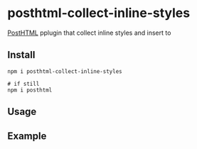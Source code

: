 # posthtml-collect-inline-styles

[PostHTML](https://github.com/posthtml/posthtml) pplugin that collect inline styles and insert to <head>

## Install

```
npm i posthtml-collect-inline-styles

# if still
npm i posthtml
```

## Usage

## Example
